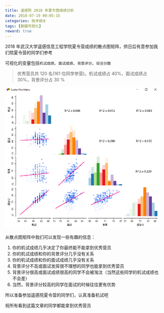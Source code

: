 ```yaml
---
title: 遥感院 2018 年夏令营成绩分析
date: 2018-07-19 00:05:15
categories: 技术相关
tags: [数据可视化]
reward: true
---
```

2018 年武汉大学遥感信息工程学院夏令营成绩的散点图矩阵，供日后有意参加我们院夏令营的同学们参考

可视化的变量包括`机试成绩`、`面试成绩`、`背景评分`、`综合分数`
> 优秀营员共 120 名(161 位同学参营)。机试成绩占 40%，面试成绩占 30%，背景评分占 30 %


![2018 年武汉大学遥感信息工程学院夏令营成绩的散点图矩阵](https://raw.githubusercontent.com/CS-Tao/github-content/master/contents/blog/image/others/25.png)
<!--more-->

从散点图矩阵中我们可以发现一些有趣的信息：
1. 你的机试成绩几乎决定了你最终能不能拿到优秀营员
1. 你的机试成绩和你的背景评分几乎没有关系
1. 你的机试成绩和你的面试成绩几乎没有关系
1. 背景评分不高或面试发挥很不理想的同学也能拿到优秀营员
1. 背景评分很高或面试成绩很高的同学不会被淘汰（当然这些同学的机试成绩也不会差）
1. 当然，背景评分较高的同学在面试的时候往往更有优势

所以准备参加遥感院夏令营的同学们，认真准备机试吧

祝所有看到这篇文章的同学都能拿到优秀营员
